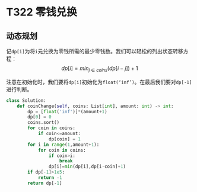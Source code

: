 # T322 零钱兑换

## 动态规划

记`dp[i]`为将`i`元兑换为零钱所需的最少零钱数。我们可以轻松的列出状态转移方程：
$$
dp[i] = min_{j\in coins}(dp[i-j])+1
$$

注意在初始化时，我们要将`dp[i]`初始化为`float(‘inf’)`。在最后我们要对`dp[-1]`进行判断。

```python
class Solution:
    def coinChange(self, coins: List[int], amount: int) -> int:
        dp = [float('inf')]*(amount+1)
        dp[0] = 0
        coins.sort()
        for coin in coins:
            if coin<=amount:
                dp[coin] = 1
        for i in range(1,amount+1):
            for coin in coins:
                if coin>i:
                    break
                dp[i]=min(dp[i],dp[i-coin]+1)
        if dp[-1]>1e5:
            return -1
        return dp[-1]
```


# 